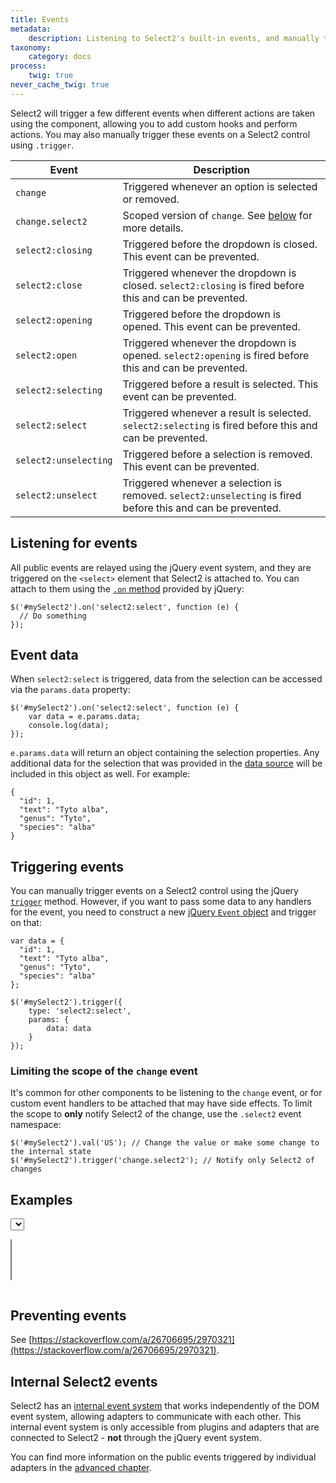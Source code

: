 ```yaml
---
title: Events
metadata:
    description: Listening to Select2's built-in events, and manually triggering events on the Select2 component.
taxonomy:
    category: docs
process:
    twig: true
never_cache_twig: true
---
```


Select2 will trigger a few different events when different actions are taken using the component, allowing you to add custom hooks and perform actions.  You may also manually trigger these events on a Select2 control using `.trigger`.

| Event | Description |
| ----- | ----------- |
| `change` | Triggered whenever an option is selected or removed. |
| `change.select2` | Scoped version of `change`.  See [below](#limiting-the-scope-of-the-change-event) for more details. |
| `select2:closing` | Triggered before the dropdown is closed. This event can be prevented. |
| `select2:close` | Triggered whenever the dropdown is closed. `select2:closing` is fired before this and can be prevented. |
| `select2:opening` | Triggered before the dropdown is opened. This event can be prevented. |
| `select2:open` | Triggered whenever the dropdown is opened. `select2:opening` is fired before this and can be prevented. |
| `select2:selecting` | Triggered before a result is selected. This event can be prevented. |
| `select2:select` | Triggered whenever a result is selected. `select2:selecting` is fired before this and can be prevented. |
| `select2:unselecting` | Triggered before a selection is removed. This event can be prevented. |
| `select2:unselect` | Triggered whenever a selection is removed. `select2:unselecting` is fired before this and can be prevented. |

## Listening for events

All public events are relayed using the jQuery event system, and they are triggered on the `<select>` element that Select2 is attached to. You can attach to them using the [`.on` method](https://api.jquery.com/on/) provided by jQuery:

```
$('#mySelect2').on('select2:select', function (e) {
  // Do something
});
```

## Event data

When `select2:select` is triggered, data from the selection can be accessed via the `params.data` property:

```
$('#mySelect2').on('select2:select', function (e) {
    var data = e.params.data;
    console.log(data);
});
```

`e.params.data` will return an object containing the selection properties.  Any additional data for the selection that was provided in the [data source](/data-sources/formats) will be included in this object as well.  For example:

```
{
  "id": 1,
  "text": "Tyto alba",
  "genus": "Tyto",
  "species": "alba"
}
```

## Triggering events

You can manually trigger events on a Select2 control using the jQuery [`trigger`](http://api.jquery.com/trigger/) method.  However, if you want to pass some data to any handlers for the event, you need to construct a new [jQuery `Event` object](http://api.jquery.com/category/events/event-object/) and trigger on that:

```
var data = {
  "id": 1,
  "text": "Tyto alba",
  "genus": "Tyto",
  "species": "alba"
};

$('#mySelect2').trigger({
    type: 'select2:select',
    params: {
        data: data
    }
});
```

### Limiting the scope of the `change` event

It's common for other components to be listening to the `change` event, or for custom event handlers to be attached that may have side effects.  To limit the scope to **only** notify Select2 of the change, use the `.select2` event namespace:

```
$('#mySelect2').val('US'); // Change the value or make some change to the internal state
$('#mySelect2').trigger('change.select2'); // Notify only Select2 of changes
```

## Examples

<div class="s2-example">
  <p>
    <select class="js-states js-example-events form-control"></select>
  </p>
  <p>
    <select class="js-states js-example-events form-control" multiple="multiple"></select>
  </p>
</div>

<div class="s2-event-log">
  <ul class="js-event-log"></ul>
</div>

<pre data-fill-from=".js-code-events"></pre>

<script type="text/javascript" class="js-code-events">
var $eventLog = $(".js-event-log");
var $eventSelect = $(".js-example-events");

$eventSelect.select2();

$eventSelect.on("select2:open", function (e) { log("select2:open", e); });
$eventSelect.on("select2:close", function (e) { log("select2:close", e); });
$eventSelect.on("select2:select", function (e) { log("select2:select", e); });
$eventSelect.on("select2:unselect", function (e) { log("select2:unselect", e); });

$eventSelect.on("change", function (e) { log("change"); });

function log (name, evt) {
  if (!evt) {
    var args = "{}";
  } else {
    var args = JSON.stringify(evt.params, function (key, value) {
      if (value && value.nodeName) return "[DOM node]";
      if (value instanceof $.Event) return "[$.Event]";
      return value;
    });
  }
  var $e = $("<li>" + name + " -> " + args + "</li>");
  $eventLog.append($e);
  $e.animate({ opacity: 1 }, 10000, 'linear', function () {
    $e.animate({ opacity: 0 }, 2000, 'linear', function () {
      $e.remove();
    });
  });
}
</script>

## Preventing events

See [https://stackoverflow.com/a/26706695/2970321](https://stackoverflow.com/a/26706695/2970321).

## Internal Select2 events

Select2 has an [internal event system](/advanced/default-adapters/selection#eventrelay) that works independently of the DOM event system, allowing adapters to communicate with each other. This internal event system is only accessible from plugins and adapters that are connected to Select2 - **not** through the jQuery event system.

You can find more information on the public events triggered by individual adapters in the [advanced chapter](/advanced).
